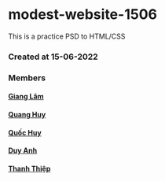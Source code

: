 # modest-website-1506

This is a practice PSD to HTML/CSS

### Created at 15-06-2022

### Members

#### [Giang Lâm](Link)

#### [Quang Huy](https://github.com/quanghuy89)

#### [Quốc Huy](Link)

#### [Duy Anh](https://github.com/Tuong-Duy-Anh)

#### [Thanh Thiệp](https://github.com/vothanhthiep)

